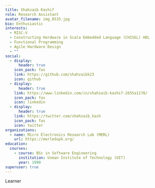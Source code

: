 ```yaml
---
title: Shahzaib Kashif
role: Research Assistant
avatar_filename: img_8533.jpg
bio: Enthusiastic
interests:
  - RISC-V
  - Constructing Hardware in Scala Embedded Language (CHISEL) HDL
  - Functional Programming
  - Agile Hardware Design
  - ""
social:
  - display:
      header: true
    icon_pack: fas
    link: https://github.com/shahzaibk23
    icon: github
  - display:
      header: true
    link: https://www.linkedin.com/in/shahzaib-kashif-2655a1178/
    icon_pack: fas
    icon: linkedin
  - display:
      header: true
    link: https://twitter.com/shahzaib_kash
    icon_pack: fas
    icon: twitter
organizations:
  - name: Micro Electronics Research Lab (MERL)
    url: https://merledupk.org/
education:
  courses:
    - course: BSc in Software Engineering
      institution: Usman Institute of Technology (UIT)
      year: 1990
superuser: true
---
```

L﻿earner